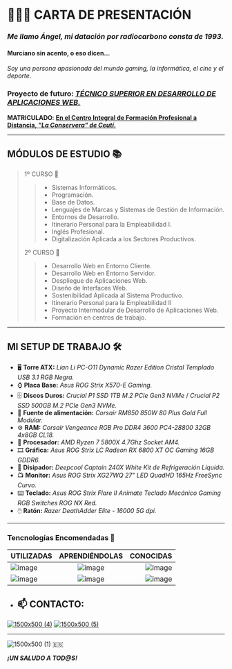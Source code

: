 # 🙋🏻‍♂️ CARTA DE PRESENTACIÓN

### ***Me llamo Ángel, mi datación por radiocarbono consta de 1993.***

#### **Murciano sin acento, o eso dicen...**

*Soy una persona apasionada del mundo gaming, la informática, el cine y el deporte.*

### **Proyecto de futuro**: ***[TÉCNICO SUPERIOR EN DESARROLLO DE APLICACIONES WEB.](https://todofp.es/que-estudiar/familias-profesionales/informatica-comunicaciones/des-aplicaciones-web.html)***

**MATRICULADO**: **[En el Centro Integral de Formación Profesional a Distancia, *"La Conservera" de Ceutí*.](https://sites.google.com/view/fplaconservera/la-conservera?authuser=0)**

___

## **MÓDULOS DE ESTUDIO** 📚

> 1º CURSO 📕
>
>> - Sistemas Informáticos.
>> - Programación.
>> - Base de Datos.
>> - Lenguajes de Marcas y Sistemas de Gestión de Información.
>> - Entornos de Desarrollo.
>> - Itinerario Personal para la Empleabilidad I.
>> - Inglés Profesional.
>> - Digitalización Aplicada a los Sectores Productivos.
>
> 2º CURSO 📙
>
>> - Desarrollo Web en Entorno Cliente.
>> - Desarrollo Web en Entorno Servidor.
>> - Despliegue de Aplicaciones Web.
>> - Diseño de Interfaces Web.
>> - Sostenibilidad Aplicada al Sistema Productivo.
>> - Itinerario Personal para la Empleabilidad II
>> - Proyecto Intermodular de Desarrollo de Aplicaciones Web.
>> - Formación en centros de trabajo.

___

## **MI SETUP DE TRABAJO** 🛠️

- 🖥️ **Torre ATX:** *Lian Li PC-O11 Dynamic Razer Edition Cristal Templado USB 3.1 RGB Negra.*
- ⌚ **Placa Base:** *Asus ROG Strix X570-E Gaming.*
- 🗄️ **Discos Duros:** *Crucial P1 SSD 1TB M.2 PCIe Gen3 NVMe* / *Crucial P2 SSD 500GB M.2 PCIe Gen3 NVMe.*
- 🔌 **Fuente de alimentación:** *Corsair RM850 850W 80 Plus Gold Full Modular.*
- ⚙️ **RAM:** *Corsair Vengeance RGB Pro DDR4 3600 PC4-28800 32GB 4x8GB CL18.*
- 🔋 **Procesador:** *AMD Ryzen 7 5800X 4.7Ghz Socket AM4.*
- 🎞️ **Gráfica:** *Asus ROG Strix LC Radeon RX 6800 XT OC Gaming 16GB GDDR6.*
- 🧯 **Disipador:** *Deepcool Captain 240X White Kit de Refrigeración Líquida.*
- 📺 **Monitor:** *Asus ROG Strix XG27WQ 27" LED QuadHD 165Hz FreeSync Curvo.*
- ⌨️ **Teclado:** *Asus ROG Strix Flare II Animate Teclado Mecánico Gaming RGB Switches ROG NX Red.*
- 🖱️ **Ratón:** *Razer DeathAdder Elite - 16000 5G dpi.*

___

### **Tencnologías Encomendadas** 🤖

| UTILIZADAS   | APRENDIÉNDOLAS | CONOCIDAS |
| :----------- | :------------: | --------: |
| ![image](https://github.com/user-attachments/assets/fb76b523-e186-400f-b08d-a7b316a08d1f) | ![image](https://github.com/user-attachments/assets/5c7510c7-38b5-47b3-b6f9-87c5fd3d3331) | ![image](https://github.com/user-attachments/assets/211ba6a2-6b67-47fc-8a24-5a71ee423dac)|
| ![image](https://github.com/user-attachments/assets/22ae650e-8b26-49c6-8606-431c487a8176) | ![image](https://github.com/user-attachments/assets/1531df68-6c4b-4597-b174-e6679d74d58c) | ![image](https://github.com/user-attachments/assets/12eff86e-84f2-4efb-a62a-d474eee322ff) |




- ## 📫 CONTACTO:
[![1500x500 (4)](https://github.com/user-attachments/assets/42c98c6d-3e1f-48c3-809b-cfee8cce14e8)](https://www.instagram.com/theanzhelus/)
[![1500x500 (5)](https://github.com/user-attachments/assets/8a58aec4-1a4d-41fe-93d2-a34e870ef52f)](https://x.com/TheAnzheluS)

___

![1500x500 (1)](https://github.com/user-attachments/assets/35e6b7b6-12f6-4a91-8796-23e42b868b55) 🇪🇸

***¡UN SALUDO A TOD@S!***
